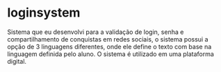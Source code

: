 # loginsystem
Sistema que eu desenvolvi para a validação de login, senha e compartilhamento de conquistas em redes sociais, o sistema possui a opção de 3 linguagens diferentes,
onde ele define o texto com base na linguagem definida pelo aluno. O sistema é utilizado em uma plataforma digital.

